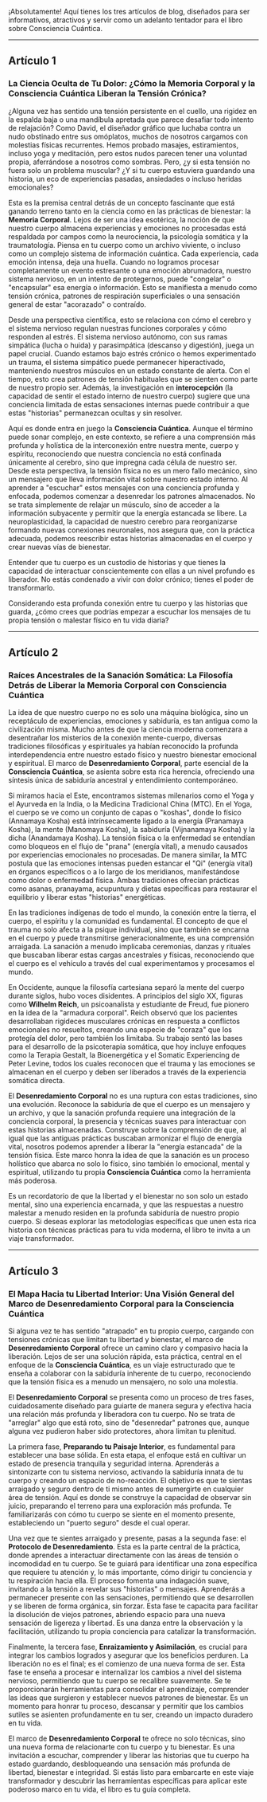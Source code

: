 ¡Absolutamente! Aquí tienes los tres artículos de blog, diseñados para ser informativos, atractivos y servir como un adelanto tentador para el libro sobre Consciencia Cuántica.

---

## Artículo 1

### **La Ciencia Oculta de Tu Dolor: ¿Cómo la Memoria Corporal y la Consciencia Cuántica Liberan la Tensión Crónica?**

¿Alguna vez has sentido una tensión persistente en el cuello, una rigidez en la espalda baja o una mandíbula apretada que parece desafiar todo intento de relajación? Como David, el diseñador gráfico que luchaba contra un nudo obstinado entre sus omóplatos, muchos de nosotros cargamos con molestias físicas recurrentes. Hemos probado masajes, estiramientos, incluso yoga y meditación, pero estos nudos parecen tener una voluntad propia, aferrándose a nosotros como sombras. Pero, ¿y si esta tensión no fuera solo un problema muscular? ¿Y si tu cuerpo estuviera guardando una historia, un eco de experiencias pasadas, ansiedades o incluso heridas emocionales?

Esta es la premisa central detrás de un concepto fascinante que está ganando terreno tanto en la ciencia como en las prácticas de bienestar: la **Memoria Corporal**. Lejos de ser una idea esotérica, la noción de que nuestro cuerpo almacena experiencias y emociones no procesadas está respaldada por campos como la neurociencia, la psicología somática y la traumatología. Piensa en tu cuerpo como un archivo viviente, o incluso como un complejo sistema de información cuántica. Cada experiencia, cada emoción intensa, deja una huella. Cuando no logramos procesar completamente un evento estresante o una emoción abrumadora, nuestro sistema nervioso, en un intento de protegernos, puede "congelar" o "encapsular" esa energía o información. Esto se manifiesta a menudo como tensión crónica, patrones de respiración superficiales o una sensación general de estar "acorazado" o contraído.

Desde una perspectiva científica, esto se relaciona con cómo el cerebro y el sistema nervioso regulan nuestras funciones corporales y cómo responden al estrés. El sistema nervioso autónomo, con sus ramas simpática (lucha o huida) y parasimpática (descanso y digestión), juega un papel crucial. Cuando estamos bajo estrés crónico o hemos experimentado un trauma, el sistema simpático puede permanecer hiperactivado, manteniendo nuestros músculos en un estado constante de alerta. Con el tiempo, esto crea patrones de tensión habituales que se sienten como parte de nuestro propio ser. Además, la investigación en **interocepción** (la capacidad de sentir el estado interno de nuestro cuerpo) sugiere que una conciencia limitada de estas sensaciones internas puede contribuir a que estas "historias" permanezcan ocultas y sin resolver.

Aquí es donde entra en juego la **Consciencia Cuántica**. Aunque el término puede sonar complejo, en este contexto, se refiere a una comprensión más profunda y holística de la interconexión entre nuestra mente, cuerpo y espíritu, reconociendo que nuestra conciencia no está confinada únicamente al cerebro, sino que impregna cada célula de nuestro ser. Desde esta perspectiva, la tensión física no es un mero fallo mecánico, sino un mensajero que lleva información vital sobre nuestro estado interno. Al aprender a "escuchar" estos mensajes con una conciencia profunda y enfocada, podemos comenzar a desenredar los patrones almacenados. No se trata simplemente de relajar un músculo, sino de acceder a la información subyacente y permitir que la energía estancada se libere. La neuroplasticidad, la capacidad de nuestro cerebro para reorganizarse formando nuevas conexiones neuronales, nos asegura que, con la práctica adecuada, podemos reescribir estas historias almacenadas en el cuerpo y crear nuevas vías de bienestar.

Entender que tu cuerpo es un custodio de historias y que tienes la capacidad de interactuar conscientemente con ellas a un nivel profundo es liberador. No estás condenado a vivir con dolor crónico; tienes el poder de transformarlo.

Considerando esta profunda conexión entre tu cuerpo y las historias que guarda, ¿cómo crees que podrías empezar a escuchar los mensajes de tu propia tensión o malestar físico en tu vida diaria?

---

## Artículo 2

### **Raíces Ancestrales de la Sanación Somática: La Filosofía Detrás de Liberar la Memoria Corporal con Consciencia Cuántica**

La idea de que nuestro cuerpo no es solo una máquina biológica, sino un receptáculo de experiencias, emociones y sabiduría, es tan antigua como la civilización misma. Mucho antes de que la ciencia moderna comenzara a desentrañar los misterios de la conexión mente-cuerpo, diversas tradiciones filosóficas y espirituales ya habían reconocido la profunda interdependencia entre nuestro estado físico y nuestro bienestar emocional y espiritual. El marco de **Desenredamiento Corporal**, parte esencial de la **Consciencia Cuántica**, se asienta sobre esta rica herencia, ofreciendo una síntesis única de sabiduría ancestral y entendimiento contemporáneo.

Si miramos hacia el Este, encontramos sistemas milenarios como el Yoga y el Ayurveda en la India, o la Medicina Tradicional China (MTC). En el Yoga, el cuerpo se ve como un conjunto de capas o "koshas", donde lo físico (Annamaya Kosha) está intrínsecamente ligado a la energía (Pranamaya Kosha), la mente (Manomaya Kosha), la sabiduría (Vijnanamaya Kosha) y la dicha (Anandamaya Kosha). La tensión física o la enfermedad se entendían como bloqueos en el flujo de "prana" (energía vital), a menudo causados por experiencias emocionales no procesadas. De manera similar, la MTC postula que las emociones intensas pueden estancar el "Qi" (energía vital) en órganos específicos o a lo largo de los meridianos, manifestándose como dolor o enfermedad física. Ambas tradiciones ofrecían prácticas como asanas, pranayama, acupuntura y dietas específicas para restaurar el equilibrio y liberar estas "historias" energéticas.

En las tradiciones indígenas de todo el mundo, la conexión entre la tierra, el cuerpo, el espíritu y la comunidad es fundamental. El concepto de que el trauma no solo afecta a la psique individual, sino que también se encarna en el cuerpo y puede transmitirse generacionalmente, es una comprensión arraigada. La sanación a menudo implicaba ceremonias, danzas y rituales que buscaban liberar estas cargas ancestrales y físicas, reconociendo que el cuerpo es el vehículo a través del cual experimentamos y procesamos el mundo.

En Occidente, aunque la filosofía cartesiana separó la mente del cuerpo durante siglos, hubo voces disidentes. A principios del siglo XX, figuras como **Wilhelm Reich**, un psicoanalista y estudiante de Freud, fue pionero en la idea de la "armadura corporal". Reich observó que los pacientes desarrollaban rigideces musculares crónicas en respuesta a conflictos emocionales no resueltos, creando una especie de "coraza" que los protegía del dolor, pero también los limitaba. Su trabajo sentó las bases para el desarrollo de la psicoterapia somática, que hoy incluye enfoques como la Terapia Gestalt, la Bioenergética y el Somatic Experiencing de Peter Levine, todos los cuales reconocen que el trauma y las emociones se almacenan en el cuerpo y deben ser liberados a través de la experiencia somática directa.

El **Desenredamiento Corporal** no es una ruptura con estas tradiciones, sino una evolución. Reconoce la sabiduría de que el cuerpo es un mensajero y un archivo, y que la sanación profunda requiere una integración de la conciencia corporal, la presencia y técnicas suaves para interactuar con estas historias almacenadas. Construye sobre la comprensión de que, al igual que las antiguas prácticas buscaban armonizar el flujo de energía vital, nosotros podemos aprender a liberar la "energía estancada" de la tensión física. Este marco honra la idea de que la sanación es un proceso holístico que abarca no solo lo físico, sino también lo emocional, mental y espiritual, utilizando tu propia **Consciencia Cuántica** como la herramienta más poderosa.

Es un recordatorio de que la libertad y el bienestar no son solo un estado mental, sino una experiencia encarnada, y que las respuestas a nuestro malestar a menudo residen en la profunda sabiduría de nuestro propio cuerpo. Si deseas explorar las metodologías específicas que unen esta rica historia con técnicas prácticas para tu vida moderna, el libro te invita a un viaje transformador.

---

## Artículo 3

### **El Mapa Hacia tu Libertad Interior: Una Visión General del Marco de Desenredamiento Corporal para la Consciencia Cuántica**

Si alguna vez te has sentido "atrapado" en tu propio cuerpo, cargando con tensiones crónicas que limitan tu libertad y bienestar, el marco de **Desenredamiento Corporal** ofrece un camino claro y compasivo hacia la liberación. Lejos de ser una solución rápida, esta práctica, central en el enfoque de la **Consciencia Cuántica**, es un viaje estructurado que te enseña a colaborar con la sabiduría inherente de tu cuerpo, reconociendo que la tensión física es a menudo un mensajero, no solo una molestia.

El **Desenredamiento Corporal** se presenta como un proceso de tres fases, cuidadosamente diseñado para guiarte de manera segura y efectiva hacia una relación más profunda y liberadora con tu cuerpo. No se trata de "arreglar" algo que está roto, sino de "desenredar" patrones que, aunque alguna vez pudieron haber sido protectores, ahora limitan tu plenitud.

La primera fase, **Preparando tu Paisaje Interior**, es fundamental para establecer una base sólida. En esta etapa, el enfoque está en cultivar un estado de presencia tranquila y seguridad interna. Aprenderás a sintonizarte con tu sistema nervioso, activando la sabiduría innata de tu cuerpo y creando un espacio de no-reacción. El objetivo es que te sientas arraigado y seguro dentro de ti mismo antes de sumergirte en cualquier área de tensión. Aquí es donde se construye la capacidad de observar sin juicio, preparando el terreno para una exploración más profunda. Te familiarizarás con cómo tu cuerpo se siente en el momento presente, estableciendo un "puerto seguro" desde el cual operar.

Una vez que te sientes arraigado y presente, pasas a la segunda fase: el **Protocolo de Desenredamiento**. Esta es la parte central de la práctica, donde aprendes a interactuar directamente con las áreas de tensión o incomodidad en tu cuerpo. Se te guiará para identificar una zona específica que requiere tu atención y, lo más importante, cómo dirigir tu conciencia y tu respiración hacia ella. El proceso fomenta una indagación suave, invitando a la tensión a revelar sus "historias" o mensajes. Aprenderás a permanecer presente con las sensaciones, permitiendo que se desarrollen y se liberen de forma orgánica, sin forzar. Esta fase te capacita para facilitar la disolución de viejos patrones, abriendo espacio para una nueva sensación de ligereza y libertad. Es una danza entre la observación y la facilitación, utilizando tu propia conciencia para catalizar la transformación.

Finalmente, la tercera fase, **Enraizamiento y Asimilación**, es crucial para integrar los cambios logrados y asegurar que los beneficios perduren. La liberación no es el final; es el comienzo de una nueva forma de ser. Esta fase te enseña a procesar e internalizar los cambios a nivel del sistema nervioso, permitiendo que tu cuerpo se recalibre suavemente. Se te proporcionarán herramientas para consolidar el aprendizaje, comprender las ideas que surgieron y establecer nuevos patrones de bienestar. Es un momento para honrar tu proceso, descansar y permitir que los cambios sutiles se asienten profundamente en tu ser, creando un impacto duradero en tu vida.

El marco de **Desenredamiento Corporal** te ofrece no solo técnicas, sino una nueva forma de relacionarte con tu cuerpo y tu bienestar. Es una invitación a escuchar, comprender y liberar las historias que tu cuerpo ha estado guardando, desbloqueando una sensación más profunda de libertad, bienestar e integridad. Si estás listo para embarcarte en este viaje transformador y descubrir las herramientas específicas para aplicar este poderoso marco en tu vida, el libro es tu guía completa.